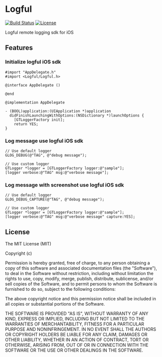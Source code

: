 # Logful

[![Build Status](https://travis-ci.org/logful/logful-ios.svg?branch=master)](https://travis-ci.org/logful/logful-ios)
[![License](https://img.shields.io/github/license/mashape/apistatus.svg)](https://github.com/logful/logful-ios/blob/master/LICENSE)

Logful remote logging sdk for iOS

## Features

### Initialize logful iOS sdk

``` objc
#import "AppDelegate.h"
#import <Logful/Logful.h>

@interface AppDelegate ()

@end

@implementation AppDelegate

- (BOOL)application:(UIApplication *)application
  didFinishLaunchingWithOptions:(NSDictionary *)launchOptions {
    [GTLoggerFactory init];
    return YES;
}
```

### Log message use logful iOS sdk

``` objc
// Use default logger
GLOG_DEBUG(@"TAG", @"debug message");

// Use custom logger
GTLogger *logger = [GTLoggerFactory logger:@"sample"];
[logger verbose:@"TAG" msg:@"verbose message"];
```

### Log message with screenshot use logful iOS sdk

``` objc
// Use default logger
GLOG_DEBUG_CAPTURE(@"TAG", @"debug message");

// Use custom logger
GTLogger *logger = [GTLoggerFactory logger:@"sample"];
[logger verbose:@"TAG" msg:@"verbose message" capture:YES];

```

## License
The MIT License (MIT)

Copyright (c) <year> <copyright holders>

Permission is hereby granted, free of charge, to any person obtaining a copy
of this software and associated documentation files (the "Software"), to deal
in the Software without restriction, including without limitation the rights
to use, copy, modify, merge, publish, distribute, sublicense, and/or sell
copies of the Software, and to permit persons to whom the Software is
furnished to do so, subject to the following conditions:

The above copyright notice and this permission notice shall be included in
all copies or substantial portions of the Software.

THE SOFTWARE IS PROVIDED "AS IS", WITHOUT WARRANTY OF ANY KIND, EXPRESS OR
IMPLIED, INCLUDING BUT NOT LIMITED TO THE WARRANTIES OF MERCHANTABILITY,
FITNESS FOR A PARTICULAR PURPOSE AND NONINFRINGEMENT. IN NO EVENT SHALL THE
AUTHORS OR COPYRIGHT HOLDERS BE LIABLE FOR ANY CLAIM, DAMAGES OR OTHER
LIABILITY, WHETHER IN AN ACTION OF CONTRACT, TORT OR OTHERWISE, ARISING FROM,
OUT OF OR IN CONNECTION WITH THE SOFTWARE OR THE USE OR OTHER DEALINGS IN
THE SOFTWARE.
